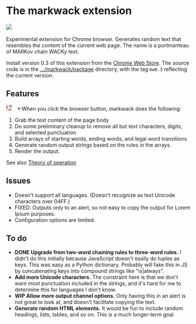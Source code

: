 # The markwack extension

<img src="package/images/mw-logo-128.png">

Experimental extension for Chrome browser. Generates random text that resembles the content of the
current web page. The name is a portmanteau of MARKov chain WACKy text.

Install version 0.3 of this extension from the [Chrome Web Store][cws-mw]. The source code is in the [.../markwack/package][mw-package] directory, with the tag `mw0.3` reflecting the current version.

## Features

![Image of browser icon](package/images/mw-logo-16.png)&emsp;&#x2190;When you click the browser button,
markwack does the following:

1. Grab the text content of the page body
1. Do some preliminary cleanup to remove all but text characters, digits, and selected punctuation
1. Build arrays of starting words, ending words, and legal word transitions.
1. Generate random output strings based on the rules in the arrays.
1. Render the output.

See also [Theory of operation][mw-theory]

## Issues

* Doesn't support all languages. (Doesn't recognize as text Unicode characters over 04FF.)
* FIXED: Outputs only to an alert, so not easy to copy the output for Lorem Ipsum purposes.
* Configuration options are limited.

## To do

* **DONE Upgrade from two-word chaining rules to three-word rules.** I didn't do this initially because
  JavaScript doesn't easily do tuples as keys. This was easy as a Python dictionary. Probably will
  fake this in JS by concatenating keys into compound strings like "is|always".
* **Add more Unicode characters.** The constraint here is that we don't want most punctuation included
  in the strings, and it's hard for me to determine this for languages I don't know. 
* **WIP Allow more output channel options.** Only having this in an alert is not great to look at, and
  doesn't facilitate copying the text.
* **Generate random HTML elements.** It would be fun to include random headings, lists, tables, and
  so on. This is a much longer-term goal.

[cws-hnr]: https://chrome.google.com/webstore/detail/ham-n-rich/holfkbigfojhhhkhhpafhmbhlcghigpn?hl=en&authuser=0
[cws-mw]: https://chrome.google.com/webstore/detail/markwack/jelggpbbkpajemodhammmmbecnecanlf?hl=en&authuser=0
[mw-package]: package
[mw-theory]: theory.md

